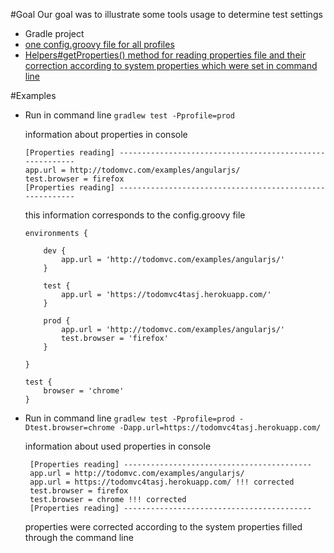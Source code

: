 #Goal
Our goal was to illustrate some tools usage to determine test settings
* Gradle project
* [one config.groovy file for all profiles](https://github.com/automician/snippets/tree/master/java/properties/profiles-and-groovy-properties-gradle-demo/src/main/resources)
* [Helpers#getProperties() method for reading properties file and their correction according to system properties which were set in command line](https://github.com/automician/snippets/blob/master/java/properties/profiles-and-groovy-properties-gradle-demo/src/main/java/com/automician/javaproperties/core/Helpers.java)
 
 

#Examples
* Run in command line ```gradlew test -Pprofile=prod```
    
    information about properties in console 
    ```
    [Properties reading] ---------------------------------------------------------
    app.url = http://todomvc.com/examples/angularjs/
    test.browser = firefox
    [Properties reading] ---------------------------------------------------------
    ```
    
    this information corresponds to the config.groovy file
    ```
    environments {
    
        dev {
            app.url = 'http://todomvc.com/examples/angularjs/'
        }
    
        test {
            app.url = 'https://todomvc4tasj.herokuapp.com/'
        }
    
        prod {
            app.url = 'http://todomvc.com/examples/angularjs/'
            test.browser = 'firefox'
        }
    
    }
    
    test {
        browser = 'chrome'
    }
    ```

* Run in command line ```gradlew test -Pprofile=prod -Dtest.browser=chrome -Dapp.url=https://todomvc4tasj.herokuapp.com/```

    information about used properties in console 
    ```
     [Properties reading] ------------------------------------------
     app.url = http://todomvc.com/examples/angularjs/
     app.url = https://todomvc4tasj.herokuapp.com/ !!! corrected
     test.browser = firefox
     test.browser = chrome !!! corrected
     [Properties reading] ------------------------------------------
    ```
  
    properties were corrected according to the system properties filled through the command line
   

    
   